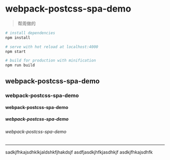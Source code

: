 # webpack-postcss-spa-demo
> 帮周做的
``` bash
# install dependencies
npm install

# serve with hot reload at localhost:4000
npm start

# build for production with minification
npm run build
```
## webpack-postcss-spa-demo
### webpack-postcss-spa-demo
#### webpack-postcss-spa-demo
##### webpack-postcss-spa-demo
###### webpack-postcss-spa-demo
-----------------------------------------------------------
sadkjfhkajsdhklkjaldshkfjhakdsjf
asdfjasdkjhfkjasdhkjf
asdkjfhkajsdhfk
